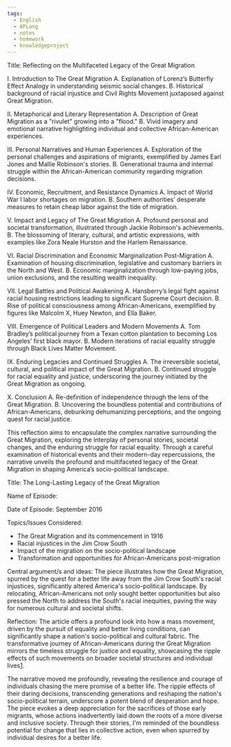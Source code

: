 ```yaml
---
tags:
  - English
  - APLang
  - notes
  - homework
  - knowledgeproject
---
```

Title: Reflecting on the Multifaceted Legacy of the Great Migration

I. Introduction to The Great Migration 
A. Explanation of Lorenz’s Butterfly Effect Analogy in understanding seismic social changes.
B. Historical background of racial injustice and Civil Rights Movement juxtaposed against Great Migration.

II. Metaphorical and Literary Representation 
A. Description of Great Migration as a "rivulet" growing into a "flood." 
B. Vivid imagery and emotional narrative highlighting individual and collective African-American experiences.

III. Personal Narratives and Human Experiences 
A. Exploration of the personal challenges and aspirations of migrants, exemplified by James Earl Jones and Mallie Robinson's stories. 
B. Generational trauma and internal struggle within the African-American community regarding migration decisions.

IV. Economic, Recruitment, and Resistance Dynamics 
A. Impact of World War I labor shortages on migration. 
B. Southern authorities’ desperate measures to retain cheap labor against the tide of migration.

V. Impact and Legacy of The Great Migration 
A. Profound personal and societal transformation, illustrated through Jackie Robinson's achievements. 
B. The blossoming of literary, cultural, and artistic expressions, with examples like Zora Neale Hurston and the Harlem Renaissance.

VI. Racial Discrimination and Economic Marginalization Post-Migration 
A. Examination of housing discrimination, legislative and customary barriers in the North and West. 
B. Economic marginalization through low-paying jobs, union exclusions, and the resulting wealth inequality.

VII. Legal Battles and Political Awakening 
A. Hansberry’s legal fight against racial housing restrictions leading to significant Supreme Court decision. 
B. Rise of political consciousness among African-Americans, exemplified by figures like Malcolm X, Huey Newton, and Ella Baker.

VIII. Emergence of Political Leaders and Modern Movements 
A. Tom Bradley’s political journey from a Texan cotton plantation to becoming Los Angeles’ first black mayor. 
B. Modern iterations of racial equality struggle through Black Lives Matter Movement.

IX. Enduring Legacies and Continued Struggles 
A. The irreversible societal, cultural, and political impact of the Great Migration. 
B. Continued struggle for racial equality and justice, underscoring the journey initiated by the Great Migration as ongoing.

X. Conclusion 
A. Re-definition of independence through the lens of the Great Migration. 
B. Uncovering the boundless potential and contributions of African-Americans, debunking dehumanizing perceptions, and the ongoing quest for racial justice.

This reflection aims to encapsulate the complex narrative surrounding the Great Migration, exploring the interplay of personal stories, societal changes, and the enduring struggle for racial equality. Through a careful examination of historical events and their modern-day repercussions, the narrative unveils the profound and multifaceted legacy of the Great Migration in shaping America’s socio-political landscape.



Title: The Long-Lasting Legacy of the Great Migration

Name of Episode:

Date of Episode: September 2016

Topics/Issues Considered:

- The Great Migration and its commencement in 1916
- Racial injustices in the Jim Crow South
- Impact of the migration on the socio-political landscape
- Transformation and opportunities for African-Americans post-migration

Central argument/s and ideas: The piece illustrates how the Great Migration, spurred by the quest for a better life away from the Jim Crow South's racial injustices, significantly altered America's socio-political landscape. By relocating, African-Americans not only sought better opportunities but also pressed the North to address the South's racial inequities, paving the way for numerous cultural and societal shifts.

Reflection: The article offers a profound look into how a mass movement, driven by the pursuit of equality and better living conditions, can significantly shape a nation's socio-political and cultural fabric. The transformative journey of African-Americans during the Great Migration mirrors the timeless struggle for justice and equality, showcasing the ripple effects of such movements on broader societal structures and individual lives​[1](https://www.smithsonianmag.com/history/long-lasting-legacy-great-migration-180960118/)​.

The narrative moved me profoundly, revealing the resilience and courage of individuals chasing the mere promise of a better life. The ripple effects of their daring decisions, transcending generations and reshaping the nation's socio-political terrain, underscore a potent blend of desperation and hope. The piece evokes a deep appreciation for the sacrifices of those early migrants, whose actions inadvertently laid down the roots of a more diverse and inclusive society. Through their stories, I'm reminded of the boundless potential for change that lies in collective action, even when spurred by individual desires for a better life.
